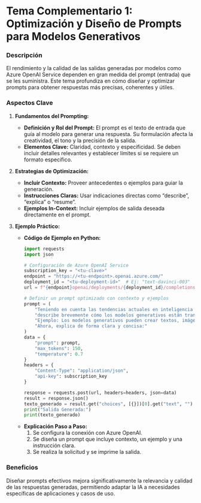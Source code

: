 # Tema Complementario 1: Optimización y Diseño de Prompts para Modelos Generativos

### Descripción  
El rendimiento y la calidad de las salidas generadas por modelos como Azure OpenAI Service dependen en gran medida del prompt (entrada) que se les suministra. Este tema profundiza en cómo diseñar y optimizar prompts para obtener respuestas más precisas, coherentes y útiles.

### Aspectos Clave

1. **Fundamentos del Prompting:**
   - **Definición y Rol del Prompt:** El prompt es el texto de entrada que guía al modelo para generar una respuesta. Su formulación afecta la creatividad, el tono y la precisión de la salida.
   - **Elementos Clave:** Claridad, contexto y especificidad. Se deben incluir detalles relevantes y establecer límites si se requiere un formato específico.

2. **Estrategias de Optimización:**
   - **Incluir Contexto:** Proveer antecedentes o ejemplos para guiar la generación.
   - **Instrucciones Claras:** Usar indicaciones directas como “describe”, “explica” o “resume”.
   - **Ejemplos In-Context:** Incluir ejemplos de salida deseada directamente en el prompt.

3. **Ejemplo Práctico:**
   - **Código de Ejemplo en Python:**
     ```python
     import requests
     import json

     # Configuración de Azure OpenAI Service
     subscription_key = "<tu-clave>"
     endpoint = "https://<tu-endpoint>.openai.azure.com/"
     deployment_id = "<tu-deployment-id>"  # Ej: "text-davinci-003"
     url = f"{endpoint}openai/deployments/{deployment_id}/completions?api-version=2022-12-01"

     # Definir un prompt optimizado con contexto y ejemplos
     prompt = (
         "Teniendo en cuenta las tendencias actuales en inteligencia artificial, "
         "describe brevemente cómo los modelos generativos están transformando la creación de contenido. "
         "Ejemplo: Los modelos generativos pueden crear textos, imágenes y música de manera autónoma. "
         "Ahora, explica de forma clara y concisa:"
     )
     data = {
         "prompt": prompt,
         "max_tokens": 150,
         "temperature": 0.7
     }
     headers = {
         "Content-Type": "application/json",
         "api-key": subscription_key
     }

     response = requests.post(url, headers=headers, json=data)
     result = response.json()
     texto_generado = result.get("choices", [{}])[0].get("text", "")
     print("Salida Generada:")
     print(texto_generado)
     ```
   - **Explicación Paso a Paso:**
     1. Se configura la conexión con Azure OpenAI.
     2. Se diseña un prompt que incluye contexto, un ejemplo y una instrucción clara.
     3. Se realiza la solicitud y se imprime la salida.
   
### Beneficios  
Diseñar prompts efectivos mejora significativamente la relevancia y calidad de las respuestas generadas, permitiendo adaptar la IA a necesidades específicas de aplicaciones y casos de uso.
